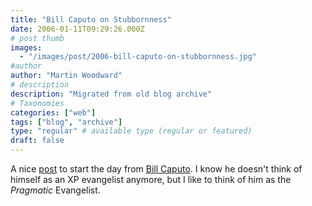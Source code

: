 ```yaml
---
title: "Bill Caputo on Stubbornness"
date: 2006-01-11T09:29:26.000Z
# post thumb
images:
  - "/images/post/2006-bill-caputo-on-stubbornness.jpg"
#author
author: "Martin Woodward"
# description
description: "Migrated from old blog archive"
# Taxonomies
categories: ["web"]
tags: ["blog", "archive"]
type: "regular" # available type (regular or featured)
draft: false
---
```

A nice [post](http://www.williamcaputo.com/archives/000256.html) to start the day from [Bill Caputo](http://www.williamcaputo.com/).  I know he doesn't think of himself as an XP evangelist anymore, but I like to think of him as the *Pragmatic* Evangelist.